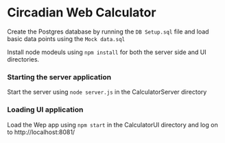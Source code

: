 # Circadian Web Calculator #

Create the Postgres database by running the `DB Setup.sql` file and load basic data points using the `Mock data.sql`

Install node modeuls using  `npm install` for both the server side and UI directories.

### Starting the server application ###

Start the server using `node server.js`  in the CalculatorServer directory

### Loading UI application ###

Load the Wep app using `npm start` in the CalculatorUI directory and log on to http://localhost:8081/
